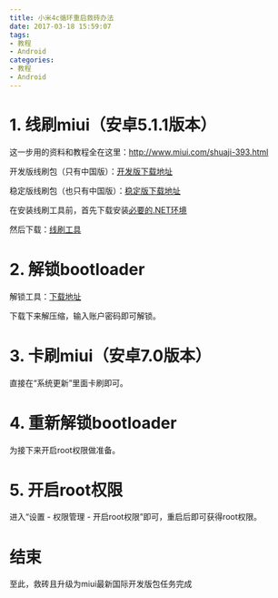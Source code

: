 ```yaml
---
title: 小米4c循环重启救砖办法
date: 2017-03-18 15:59:07
tags:
- 教程
- Android
categories:
- 教程
- Android
---
```


# 1. 线刷miui（安卓5.1.1版本）

这一步用的资料和教程全在这里：http://www.miui.com/shuaji-393.html

开发版线刷包（只有中国版）：[开发版下载地址](http://bigota.d.miui.com/7.3.16/libra_images_7.3.16_20170316.0000.00_7.0_cn_954df72d33.tgz)

稳定版线刷包（也只有中国版）：[稳定版下载地址](http://bigota.d.miui.com/V8.2.1.0.LXKCNDL/libra_images_V8.2.1.0.LXKCNDL_20170110.0000.00_5.1_cn_c60ccb13c7.tgz)

在安装线刷工具前，首先下载安装[必要的.NET环境](https://download.microsoft.com/download/0/6/1/061F001C-8752-4600-A198-53214C69B51F/dotnetfx35setup.exe)

然后下载：[线刷工具](http://bigota.d.miui.com/tools/MiFlashSetup201612220.msi)

<!--more-->

# 2. 解锁bootloader

解锁工具：[下载地址](http://58.51.194.94/miuirom.xiaomi.com/rom/u265827351/1.1.1111.1123/miflash_unlock-1.1.1111.1123.zip)

下载下来解压缩，输入账户密码即可解锁。

# 3. 卡刷miui（安卓7.0版本）

直接在“系统更新”里面卡刷即可。

# 4. 重新解锁bootloader

为接下来开启root权限做准备。

# 5. 开启root权限

进入“设置 - 权限管理 - 开启root权限”即可，重启后即可获得root权限。

# 结束

至此，救砖且升级为miui最新国际开发版包任务完成

